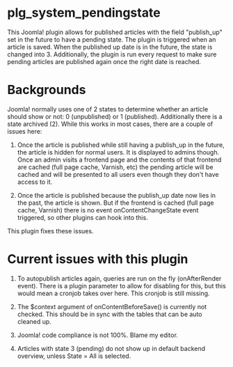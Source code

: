 plg_system_pendingstate
=======================
This Joomla! plugin allows for published articles with the field "publish_up" set in the future to have a pending state.
The plugin is triggered when an article is saved. When the published up date is in the future, the state is changed into 3.
Additionally, the plugin is run every request to make sure pending articles are published again once the right date is reached.

Backgrounds
===========
Joomla! normally uses one of 2 states to determine whether an article should show or not: 0 (unpublished) or 1 (published).
Additionally there is a state archived (2).
While this works in most cases, there are a couple of issues here:

1) Once the article is published while still having a publish_up in the future, the article is hidden for normal users. It is displayed
to admins though. Once an admin visits a frontend page and the contents of that frontend are cached (full page cache, Varnish, etc) the
pending article will be cached and will be presented to all users even though they don't have access to it.

2) Once the article is published because the publish_up date now lies in the past, the article is shown. But if the frontend is cached
(full page cache, Varnish) there is no event onContentChangeState event triggered, so other plugins can hook into this.

This plugin fixes these issues.

Current issues with this plugin
===============================
1) To autopublish articles again, queries are run on the fly (onAfterRender event). There is a plugin parameter to allow for disabling
for this, but this would mean a cronjob takes over here. This cronjob is still missing.

2) The $context argument of onContentBeforeSave() is currently not checked. This should be in sync with the tables that can be auto
cleaned up.

3) Joomla! code compliance is not 100%. Blame my editor.

4) Articles with state 3 (pending) do not show up in default backend overview, unless State = All is selected.
